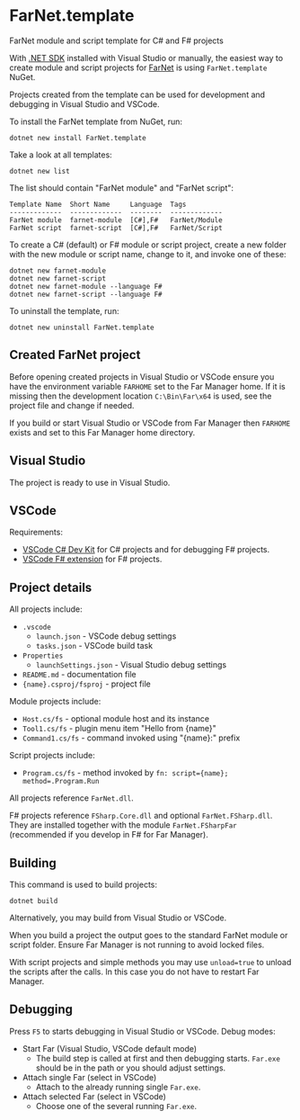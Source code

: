 # FarNet.template

FarNet module and script template for C# and F# projects

[.NET SDK]: https://aka.ms/dotnet/download
[FarNet]: https://github.com/nightroman/FarNet#readme

With [.NET SDK] installed with Visual Studio or manually, the easiest way to
create module and script projects for [FarNet] is using `FarNet.template` NuGet.

Projects created from the template can be used for development and debugging in
Visual Studio and VSCode.

To install the FarNet template from NuGet, run:

```
dotnet new install FarNet.template
```

Take a look at all templates:

```
dotnet new list
```

The list should contain "FarNet module" and "FarNet script":

```
Template Name  Short Name     Language  Tags
-------------  -------------  --------  -------------
FarNet module  farnet-module  [C#],F#   FarNet/Module
FarNet script  farnet-script  [C#],F#   FarNet/Script
```

To create a C# (default) or F# module or script project, create a new folder
with the new module or script name, change to it, and invoke one of these:

```
dotnet new farnet-module
dotnet new farnet-script
dotnet new farnet-module --language F#
dotnet new farnet-script --language F#
```

To uninstall the template, run:

```
dotnet new uninstall FarNet.template
```

## Created FarNet project

Before opening created projects in Visual Studio or VSCode ensure you have the
environment variable `FARHOME` set to the Far Manager home. If it is missing
then the development location `C:\Bin\Far\x64` is used, see the project file
and change if needed.

If you build or start Visual Studio or VSCode from Far Manager then `FARHOME`
exists and set to this Far Manager home directory.

## Visual Studio

The project is ready to use in Visual Studio.

## VSCode

Requirements:

- [VSCode C# Dev Kit](https://marketplace.visualstudio.com/items?itemName=ms-dotnettools.csdevkit) for C# projects and for debugging F# projects.
- [VSCode F# extension](https://marketplace.visualstudio.com/items?itemName=Ionide.Ionide-fsharp) for F# projects.

## Project details

All projects include:

- `.vscode`
    - `launch.json` - VSCode debug settings
    - `tasks.json` - VSCode build task
- `Properties`
    - `launchSettings.json` - Visual Studio debug settings
- `README.md` - documentation file
- `{name}.csproj/fsproj` - project file

Module projects include:

- `Host.cs/fs` - optional module host and its instance
- `Tool1.cs/fs` - plugin menu item "Hello from {name}"
- `Command1.cs/fs` - command invoked using "{name}:" prefix

Script projects include:

- `Program.cs/fs` - method invoked by `fn: script={name}; method=.Program.Run`

All projects reference `FarNet.dll`.

F# projects reference `FSharp.Core.dll` and optional `FarNet.FSharp.dll`. They
are installed together with the module `FarNet.FSharpFar` (recommended if you
develop in F# for Far Manager).

## Building

This command is used to build projects:

    dotnet build

Alternatively, you may build from Visual Studio or VSCode.

When you build a project the output goes to the standard FarNet module or
script folder. Ensure Far Manager is not running to avoid locked files.

With script projects and simple methods you may use `unload=true` to unload the
scripts after the calls. In this case you do not have to restart Far Manager.

## Debugging

Press `F5` to starts debugging in Visual Studio or VSCode.
Debug modes:

- Start Far (Visual Studio, VSCode default mode)
    - The build step is called at first and then debugging starts.
      `Far.exe` should be in the path or you should adjust settings.
- Attach single Far (select in VSCode)
    - Attach to the already running single `Far.exe`.
- Attach selected Far (select in VSCode)
    - Choose one of the several running `Far.exe`.
